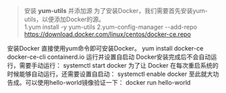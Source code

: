 >安装 **yum-utils** 并添加源
>为了安装Docker，我们需要首先安装yum-utils，以便添加Docker的源。  
1.yum install -y yum-utils
2.yum-config-manager --add-repo https://download.docker.com/linux/centos/docker-ce.repo  

安装Docker
直接使用yum命令即可安装Docker。
yum install docker-ce docker-ce-cli containerd.io
运行并设置自启动
Docker安装完成后不会自动运行，需要手动运行：
systemctl start docker
为了让 Docker 在每次重启系统的时候能够自动运行，还需要设置自启动：
systemctl enable docker
至此就大功告成。可以使用hello-world镜像验证一下：
docker run hello-world
